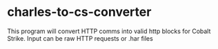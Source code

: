 # charles-to-cs-converter
This program will convert HTTP comms into valid http blocks for Cobalt Strike. Input can be raw HTTP requests or .har files
